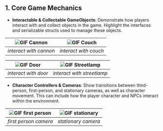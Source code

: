 ## 1. Core Game Mechanics

- **Interactable & Collectable GameObjects**: Demonstrate how players interact with and collect objects in the game. Highlight the interfaces and serializable structs used to manage these objects.

| ![GIF Cannon](/projects/cosmania/interact/interact%20cannon.gif) | ![GIF Couch](/projects/cosmania/interact/interact%20couch.gif) |
| :--------------------------------------------------------------: | :------------------------------------------------------------: |
|                      _interact with cannon_                      |                     _interact with couch_                      |

| ![GIF Door](/projects/cosmania/interact/interact%20door.gif) | ![GIF Streetlamp](/projects/cosmania/interact/interact%20streetlamp.gif) |
| :----------------------------------------------------------: | :----------------------------------------------------------------------: |
|                     _interact with door_                     |                        _interact with streetlamp_                        |

- **Character Controllers & Cameras**: Show transitions between third-person, first-person, and stationary cameras, as well as character movement. This can include how the player character and NPCs interact within the environment.

| ![GIF first person](/projects/cosmania/camera/camera%20first%20person.gif) | ![GIF stationary](/projects/cosmania/camera/camera%20stationary.gif) |
| :------------------------------------------------------------------------: | :------------------------------------------------------------------: |
|                           _first person camera_                            |                         _stationary camera_                          |
